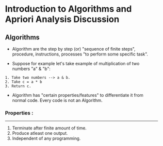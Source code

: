 # Introduction to Algorithms and Apriori Analysis Discussion 


## Algorithms

- Algorithm are the step by step (or) "sequence of finite steps", procedure, instructions, processes "to perform some specific task".

- Suppose for example let's take example of multiplication of two numbers "a" & "b":
```
1. Take two numbers --> a & b.
2. Take c = a * b
3. Return c.  
```

- Algorithm has "certain properties/features" to differentiate it from normal code. Every code is not an Algorithm.


### Properties :
<hr>

1. Terminate after finite amount of time.
2. Produce atleast one output.
3. Independent of any programming.


